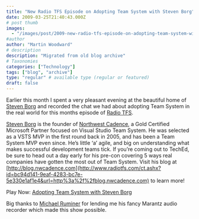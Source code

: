```yaml
---
title: "New Radio TFS Episode on Adopting Team System with Steven Borg"
date: 2009-03-25T21:40:43.000Z
# post thumb
images:
  - "/images/post/2009-new-radio-tfs-episode-on-adopting-team-system-with-steven-borg.jpg"
#author
author: "Martin Woodward"
# description
description: "Migrated from old blog archive"
# Taxonomies
categories: ["Technology"]
tags: ["blog", "archive"]
type: "regular" # available type (regular or featured)
draft: false
---
```


[](http://www.radiotfs.com/2009/03/25/AdoptingTeamSystemWithStevenBorg.aspx) Earlier this month I spent a very pleasant evening at the beautiful home of [Steven Borg](http://blog.nwcadence.com/) and recorded the chat we had about adopting Team System in the real world for this months episode of [Radio TFS](http://www.radiotfs.com).  

[Steven Borg](http://blog.nwcadence.com/) is the founder of [Northwest Cadence](http://www.nwcadence.com/), a Gold Certified Microsoft Partner focused on Visual Studio Team System.  He was selected as a VSTS MVP in the first round back in 2005, and has been a Team System MVP even since. He’s little ‘a’ agile, and big on understanding what makes successful development teams tick.  If you’re coming out to TechEd, be sure to head out a day early for his pre-con covering 5 ways real companies have gotten the most out of Team System.  Visit his blog at [http://blog.nwcadence.com](http://www.radiotfs.com/ct.ashx?id=bc94d141-9eaf-4283-bc7e-5e330e1af1e4&url=http%3a%2f%2fblog.nwcadence.com) to learn more!     

Play Now: [Adopting Team System with Steven Borg](http://www.radiotfs.com/ct.ashx?id=bc94d141-9eaf-4283-bc7e-5e330e1af1e4&url=http%3a%2f%2ffeedproxy.google.com%2f%7er%2fradiotfs%2f%7e5%2fi1-NQOtWtwk%2fradiotfs_018.mp3)   

Big thanks to [Michael Ruminer](http://www.radiotfs.com/ct.ashx?id=bc94d141-9eaf-4283-bc7e-5e330e1af1e4&url=http%3a%2f%2fmanicprogrammer.com%2fcs%2fblogs%2fmichaelruminer%2f) for lending me his fancy Marantz audio recorder which made this show possible.